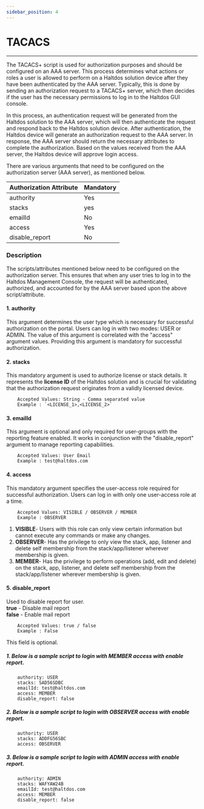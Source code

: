 ```yaml
---
sidebar_position: 4
---
```


# TACACS

---

The TACACS+ script is used for authorization purposes and should be configured on an AAA server. This process determines what actions or roles a user is allowed to perform on a Haltdos solution device after they have been authenticated by the AAA server. Typically, this is done by sending an authorization request to a TACACS+ server, which then decides if the user has the necessary permissions to log in to the Haltdos GUI console.

In this process, an authentication request will be generated from the Haltdos solution to the AAA server, which will then authenticate the request and respond back to the Haltdos solution device. After authentication, the Haltdos device will generate an authorization request to the AAA server. In response, the AAA server should return the necessary attributes to complete the authorization. Based on the values received from the AAA server, the Haltdos device will approve login access.

There are various arguments that need to be configured on the authorization server (AAA server), as mentioned below.


| Authorization Attribute      | Mandatory |
| ----------- | ----------- |
| authority      | Yes       |
| stacks | yes    |
| emailId   | No        |
| access   | Yes     |
| disable_report | No    |

### Description

The scripts/attributes mentioned below need to be configured on the authorization server. This ensures that when any user tries to log in to the Haltdos Management Console, the request will be authenticated, authorized, and accounted for by the AAA server based upon the above script/attribute.

#### 1. authority

This argument determines the user type which is necessary for successful authorization on the portal. Users can log in with two modes: USER or ADMIN. The value of this argument is correlated with the "access" argument values. Providing this argument is mandatory for successful authorization.
#### 2. stacks
This mandatory argument is used to authorize license or stack details. It represents the **license ID** of the Haltdos solution and is crucial for validating that the authorization request originates from a validly licensed device.
```
    Accepted Values: String - Comma separated value
    Example : `<LICENSE_1>,<LICENSE_2>`
```
#### 3. emailId
This argument is optional and only required for user-groups with the reporting feature enabled. It works in conjunction with the "disable_report" argument to manage reporting capabilities.
```
    Accepted Values: User Email
    Example : test@haltdos.com 
```

#### 4. access
This mandatory argument specifies the user-access role required for successful authorization. Users can log in with only one user-access role at a time.
```
    Accepted Values: VISIBLE / OBSERVER / MEMBER
    Example : OBSERVER 
```

1. **VISIBLE**- Users with this role can only view certain information but cannot execute any commands or make any changes.  
2. **OBSERVER**- Has the privilege to only view the stack, app, listener and delete self membership from the stack/app/listener wherever membership is given.  
3. **MEMBER**- Has the privilege to perform operations (add, edit and delete) on the stack, app, listener, and delete self membership from the stack/app/listener wherever membership is given.
#### 5. disable_report
Used to disable report for user.  
**true** - Disable mail report  
**false** - Enable mail report

```
    Accepted Values: true / false
    Example : False 
```

This field is optional.
##### 1. Below is a sample script to login with **MEMBER** access with enable report.
```
    authority: USER
    stacks: SAD56SDBC
    emailId: test@haltdos.com
    access: MEMBER
    disable_report: false
```

##### 2. Below is a sample script to login with **OBSERVER** access with enable report.
```
    authority: USER
    stacks: ADDFG56SBC
    access: OBSERVER
```
##### 3. Below is a sample script to login with **ADMIN** access with enable report.
```
    authority: ADMIN
    stacks: WAFYAW24B
    emailId: test@haltdos.com
    access: MEMBER
    disable_report: false
```